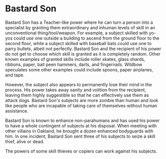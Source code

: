 # Bastard Son
Bastard Son has a Teacher-like power where he can turn a person into a specialist by granting them extraordinary and inhuman levels of skill in an unconventional thing/tool/weapon. For example, a subject skilled with yo-yos could use one outside a building to ascend from the ground floor to the second floor, while a subject skilled with baseball bats could use one to parry bullets, albeit not perfectly. Bastard Son and the recipient of his power do not get to choose which skill is granted as it is completely random. Other known examples of granted skills include roller skates, glass shards, ribbons, paper, ball peen hammers, darts, and fingernails. Wildbow speculates some other examples could include spoons, paper airplanes, and tape.

However, the subject also appears to permanently lose their mind in the process.  His power takes away sanity and volition from the recipient, leaving them highly suggestible so that he can effectively use them as attack dogs. Bastard Son's subjects are more zombie than human and look like people who are incapable of taking care of themselves without human assistance.

Bastard Son is known to enhance non-parahumans and has used his power to have a whole contingent of subjects at his disposal. When meeting with other villains in Oakland, he brought a dozen enhanced bodyguards with him. In one incident, Bastard Son sent three of his subjects to seize a skill thief, alive or dead.

The powers of some skill thieves or copiers can work against his subjects.
